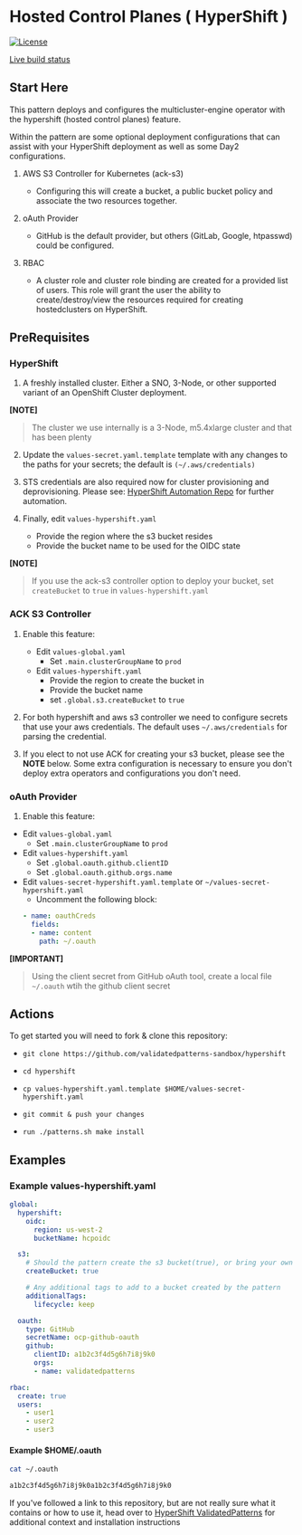 # Hosted Control Planes ( HyperShift )

[![License](https://img.shields.io/badge/License-Apache%202.0-blue.svg)](https://opensource.org/licenses/Apache-2.0)

[Live build status](https://validatedpatterns.io/ci/?pattern=mcgitops)

## Start Here

This pattern deploys and configures the multicluster-engine operator with the hypershift (hosted control planes) feature.

Within the pattern are some optional deployment configurations that can assist with your HyperShift deployment as well as some Day2 configurations.

1. AWS S3 Controller for Kubernetes (ack-s3)
    - Configuring this will create a bucket, a public bucket policy and associate the two resources together.

2. oAuth Provider
    - GitHub is the default provider, but others (GitLab, Google, htpasswd) could be configured. 

3. RBAC
    - A cluster role and cluster role binding are created for a provided list of users. This role will grant the user the ability to create/destroy/view the resources required for creating hostedclusters on HyperShift. 

## PreRequisites

### HyperShift

1. A freshly installed cluster. Either a SNO, 3-Node, or other supported variant of an OpenShift Cluster deployment. 

**[NOTE]**
>
> The cluster we use internally is a 3-Node, m5.4xlarge cluster and that has been plenty
>

2. Update the  `values-secret.yaml.template` template with any changes to the paths for your secrets; the default is `(~/.aws/credentials)`

3. STS credentials are also required now for cluster provisioning and deprovisioning. Please see: [HyperShift Automation Repo](https://github.com/validatedpatterns/hypershift-automation.git) for further automation.

4. Finally, edit `values-hypershift.yaml`
    - Provide the region where the s3 bucket resides
    - Provide the bucket name to be used for the OIDC state

**[NOTE]**
>
> If you use the ack-s3 controller option to deploy your bucket, set `createBucket` to `true` in `values-hypershift.yaml`
>

### ACK S3 Controller

1. Enable this feature:
   - Edit `values-global.yaml`
     * Set `.main.clusterGroupName` to `prod`
   - Edit `values-hypershift.yaml`
     * Provide the region to create the bucket in
     * Provide the bucket name
     * set `.global.s3.createBucket` to `true`
1. For both hypershift and aws s3 controller we need to configure secrets that use your aws credentials. The default uses
`~/.aws/credentials` for parsing the credential.

1. If you elect to not use ACK for creating your s3 bucket, please see the **NOTE** below. Some extra configuration is
necessary to ensure you don't deploy extra operators and configurations you don't need.

### oAuth Provider

1. Enable this feature:
  - Edit `values-global.yaml`
    * Set `.main.clusterGroupName` to `prod`
  - Edit `values-hypershift.yaml`
    * Set `.global.oauth.github.clientID` 
    * Set `.global.oauth.github.orgs.name`
  - Edit `values-secret-hypershift.yaml.template` or `~/values-secret-hypershift.yaml`
    * Uncomment the following block:
    ```yaml
    - name: oauthCreds
      fields:
      - name: content
        path: ~/.oauth
    ```

**[IMPORTANT]**
>
> Using the client secret from GitHub oAuth tool, create a local file `~/.oauth` wtih the github client secret
> 

## Actions

To get started you will need to fork & clone this repository:

- `git clone https://github.com/validatedpatterns-sandbox/hypershift`

- `cd hypershift`

- `cp values-hypershift.yaml.template $HOME/values-secret-hypershift.yaml`

- `git commit & push your changes`

- `run ./patterns.sh make install`

## Examples

### Example values-hypershift.yaml

```yaml
global:
  hypershift:
    oidc:
      region: us-west-2
      bucketName: hcpoidc

  s3:
    # Should the pattern create the s3 bucket(true), or bring your own (false).
    createBucket: true

    # Any additional tags to add to a bucket created by the pattern
    additionalTags:
      lifecycle: keep

  oauth:
    type: GitHub
    secretName: ocp-github-oauth
    github:
      clientID: a1b2c3f4d5g6h7i8j9k0 
      orgs:
      - name: validatedpatterns

rbac:
  create: true
  users:
    - user1
    - user2
    - user3

  ```

#### Example $HOME/.oauth

```sh
cat ~/.oauth
```

```sh
a1b2c3f4d5g6h7i8j9k0a1b2c3f4d5g6h7i8j9k0
```

If you've followed a link to this repository, but are not really sure what it contains
or how to use it, head over to [HyperShift ValidatedPatterns](http://validatedpatterns.io/hypershift)
for additional context and installation instructions
